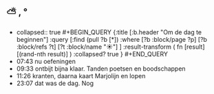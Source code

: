 ## ⛅ , °
- collapsed:: true
  #+BEGIN_QUERY 
  {:title [:b.header "Om de dag te beginnen"]
   :query [:find (pull ?b [*])
     :where 
       [?b :block/page ?p]
       [?b :block/refs ?t]
       [?t :block/name "☀️"]
   ]
   :result-transform ( fn [result] [(rand-nth result)] )
   :collapsed? true
  }
  #+END_QUERY
- 07:43 nu oefeningen
- 09:33 ontbijt bijna klaar. Tanden poetsen en boodschappen
- 11:26 kranten, daarna kaart Marjolijn en lopen
- 23:07 dat was de dag. Nog